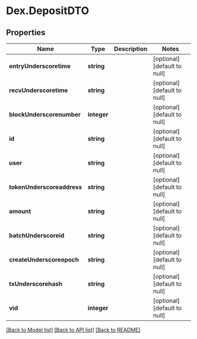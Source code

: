 # Dex.DepositDTO

## Properties
Name | Type | Description | Notes
------------ | ------------- | ------------- | -------------
**entryUnderscoretime** | **string** |  | [optional] [default to null]
**recvUnderscoretime** | **string** |  | [optional] [default to null]
**blockUnderscorenumber** | **integer** |  | [optional] [default to null]
**id** | **string** |  | [optional] [default to null]
**user** | **string** |  | [optional] [default to null]
**tokenUnderscoreaddress** | **string** |  | [optional] [default to null]
**amount** | **string** |  | [optional] [default to null]
**batchUnderscoreid** | **string** |  | [optional] [default to null]
**createUnderscoreepoch** | **string** |  | [optional] [default to null]
**txUnderscorehash** | **string** |  | [optional] [default to null]
**vid** | **integer** |  | [optional] [default to null]

[[Back to Model list]](../README.md#documentation-for-models) [[Back to API list]](../README.md#documentation-for-api-endpoints) [[Back to README]](../README.md)


